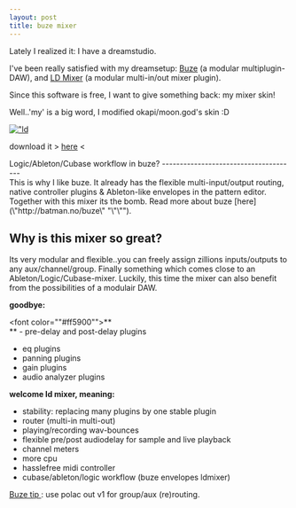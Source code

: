 ```yaml
---
layout: post
title: buze mixer
---
```

Lately I realized it: I have a dreamstudio.


I've been really satisfied with my dreamsetup: [Buze](\"http://batman.no/buze/\" "\"\"") (a modular multiplugin-DAW), and [LD Mixer](\"http://buzzmachines.com/machineinfo.php?id=921\" "\"\"") (a modular multi-in/out mixer plugin).

Since this software is free, I want to give something back: my mixer skin!

Well..'my' is a big word, I modified okapi/moon.god's skin :D

[![\"ld](\"/img/ld)](\"/img/ld)

  


download it > [here](\"/img//Downloads/ld%20mixer.gfx\" "\"\"") 
<

  



<div arial="" border-color:="" font-family:="" font-size:="" font-style:="" initial="" ms="" normal="" style="\"border-style:" tahoma="">
<div arial="" border-color:="" border-style:="" font-family:="" font-size:="" font-style:="" initial="" ms="" normal="" style="\"border-style:" tahoma="">Logic/Ableton/Cubase workflow in buze?
--------------------------------------



<div arial="" border-color:="" border-style:="" font-family:="" font-size:="" font-style:="" initial="" ms="" normal="" style="\"border-style:" tahoma="">
<span arial="" font-size:="" font-style:="" ms="" normal="" style="\"font-family:" tahoma="">  



<div arial="" border-color:="" border-style:="" font-family:="" font-size:="" font-style:="" initial="" ms="" normal="" style="\"border-style:" tahoma="">
<span arial="" font-size:="" font-style:="" ms="" normal="" style="\"font-family:" tahoma="">This is why I like buze. It already has the flexible multi-input/output routing, native controller plugins & Ableton-like envelopes in the pattern editor. Together with this mixer its the bomb. Read more about buze [here](\"http://batman.no/buze\" "\"\""). 




  


Why is this mixer so great?
---------------------------


<div arial="" border-color:="" border-style:="" font-family:="" font-size:="" font-style:="" initial="" ms="" normal="" style="\"border-style:" tahoma="">  


<div arial="" border-color:="" border-style:="" font-family:="" font-size:="" font-style:="" initial="" ms="" normal="" style="\"border-style:" tahoma="">Its very modular and flexible..you can freely assign zillions inputs/outputs to any aux/channel/group. Finally something which comes close to an Ableton/Logic/Cubase-mixer. Luckily, this time the mixer can also benefit from the possibilities of a modulair DAW.

<div arial="" border-color:="" border-style:="" font-family:="" font-size:="" font-style:="" initial="" ms="" normal="" style="\"border-style:" tahoma="">  

**goodbye:**


<font color="\"#ff5900\"">**  
**
</font>- pre-delay and post-delay plugins
- eq plugins
- panning plugins
- gain plugins
- audio analyzer plugins


  

**welcome ld mixer, meaning:**  
  
- stability: replacing many plugins by one stable plugin
- router (multi-in multi-out)
- playing/recording wav-bounces
- flexible pre/post audiodelay for sample and live playback
- channel meters
- more cpu
- hasslefree midi controller
- cubase/ableton/logic workflow (buze envelopes ldmixer)


<div arial="" border-color:="" border-style:="" font-family:="" font-size:="" font-style:="" initial="" ms="" normal="" style="\"border-style:" tahoma="">  


<div arial="" border-color:="" border-style:="" font-family:="" font-size:="" font-style:="" initial="" ms="" normal="" style="\"border-style:" tahoma="">
<u>Buze tip
</u>: use polac out v1 for group/aux (re)routing.

<div arial="" border-color:="" border-style:="" font-family:="" font-size:="" font-style:="" initial="" ms="" normal="" style="\"border-style:" tahoma="">  





  



